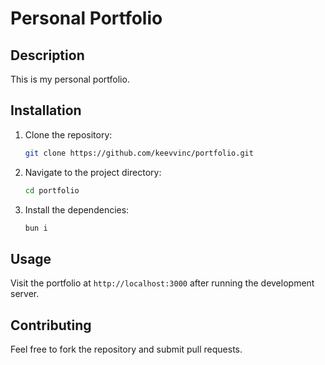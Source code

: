 # Personal Portfolio

## Description
This is my personal portfolio.

## Installation
1. Clone the repository:
   ```bash
   git clone https://github.com/keevvinc/portfolio.git
   ```
2. Navigate to the project directory:
   ```bash
   cd portfolio
   ```
3. Install the dependencies:
   ```bash
   bun i
   ```

## Usage
Visit the portfolio at `http://localhost:3000` after running the development server.

## Contributing
Feel free to fork the repository and submit pull requests.
